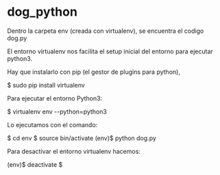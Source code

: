# dog_python

Dentro la carpeta env (creada con virtualenv), se encuentra el codigo dog.py

El entorno virtualenv nos facilita el setup inicial del entorno para ejecutar python3.

Hay que instalarlo con pip (el gestor de plugins para python), 

$ sudo pip install virtualenv


Para ejecutar el entorno Python3:

$ virtualenv env --python=python3

Lo ejecutamos con el comando:

$ cd env
$ source bin/activate
(env)$ python dog.py


Para desactivar el entorno virtualenv hacemos:

(env)$ deactivate
$
